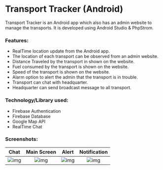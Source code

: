 # Transport Tracker (Android)
Transport Tracker is an Android app which also has an admin website to manage the transports. It is developed using Android Studio & PhpStrom.

### Features:
*	RealTime location update from the Android app.
*	The location of each transport can be observed from an admin website.
*	Distance Traveled by the transport in shown on the website.
*	Fuel consumed by the transport is shown on the website.
*	Speed of the transport is shown on the website.
*	Alarm option to alert the admin that the transport is in trouble.
*	Transport can chat with headquarter.
*	Headquarter can send broadcast message to all transport.

### Technology/Library used:
*	Firebase Authentication
*	Firebase Database
*	Google Map API
*	RealTime Chat

### Screenshots:
Chat              |      Main Screen                |        Alert              |        Notification 
:-------------------------:|:-------------------------:|:-------------------------:|:-------------------------:
![img](https://image.ibb.co/gobTYy/Screenshot_2018_05_12_21_56_55_656_me_fahimabrar_transporttracker.png) | ![img](https://image.ibb.co/eek0fd/Screenshot_2018_05_12_21_56_44_823_me_fahimabrar_transporttracker.png) | ![img](https://image.ibb.co/nfJWmJ/Screenshot_2018_05_12_21_56_39_764_me_fahimabrar_transporttracker.png) | ![img](https://image.ibb.co/cTX2ty/Screenshot_2018_05_12_21_57_34_756_com_android_updater.png) 
